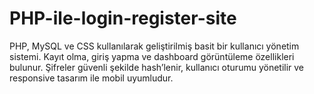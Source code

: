 # PHP-ile-login-register-site
PHP, MySQL ve CSS kullanılarak geliştirilmiş basit bir kullanıcı yönetim sistemi. Kayıt olma, giriş yapma ve dashboard görüntüleme özellikleri bulunur. Şifreler güvenli şekilde hash’lenir, kullanıcı oturumu yönetilir ve responsive tasarım ile mobil uyumludur.
